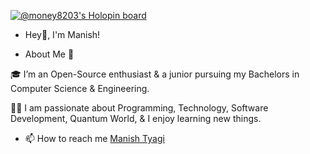 [![@money8203's Holopin board](https://holopin.io/api/user/board?user=money8203)](https://holopin.io/@money8203)

-  Hey👋, I'm Manish!

- About Me 🚀

🎓 I’m an Open-Source enthusiast & a junior pursuing my Bachelors in Computer Science & Engineering. 

👨‍💻 I am passionate about Programming, Technology, Software Development, Quantum World,  & I enjoy learning new things.

- 📫 How to reach me [Manish Tyagi](https://www.linkedin.com/in/manish-tyagi-8b7b22217)

<!---
money8203/money8203 is a ✨ special ✨ repository because its `README.md` (this file) appears on your GitHub profile.
You can click the Preview link to take a look at your changes.
--->
